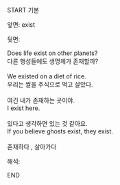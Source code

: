 START
기본

앞면:
exist


뒷면:
<div>Does life exist on other planets? </div><div>다른 행성들에도 생명체가 존재할까?</div><div><br></div><div><div>We existed on a diet of rice. </div><div>우리는 쌀을 주식으로 먹고 살았다.</div></div><div><br></div><div><div><div>여긴 내가 존재하는 곳이야.</div></div><div><div>I exist here.</div></div></div><div><br></div><div><div><div>있다고 생각하면 있는 것 같아요.</div></div><div><div>If you believe ghosts exist, they exist.</div></div></div><div><br></div><div>존재하다 , 살아가다</div>


해석:

END